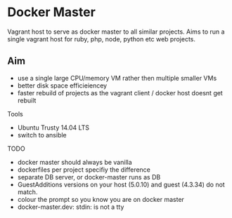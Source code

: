 # Docker Master

Vagrant host to serve as docker master to all similar projects. Aims to run a single vagrant host for ruby, php, node, python etc web projects.

## Aim
- use a single large CPU/memory VM rather then multiple smaller VMs
- better disk space efficieiencey
- faster rebuild of projects as the vagrant client / docker host doesnt get rebuilt

Tools
- Ubuntu Trusty 14.04 LTS
- switch to ansible

TODO
- docker master should always be vanilla
- dockerfiles per project specifiy the difference
- separate DB server, or docker-master runs as DB
- GuestAdditions versions on your host (5.0.10) and guest (4.3.34) do not match.
- colour the prompt so you know you are on docker master
- docker-master.dev: stdin: is not a tty